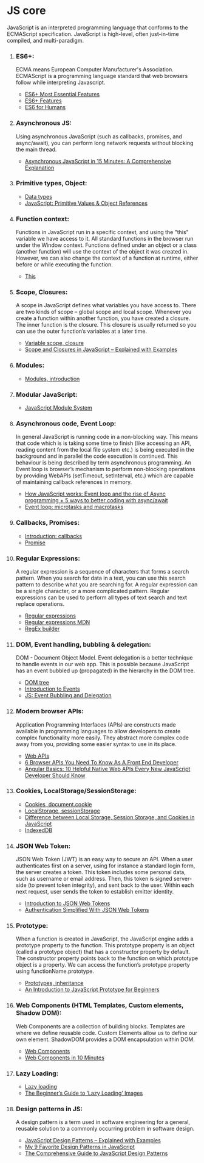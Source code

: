 # JS core

JavaScript is an interpreted programming language that conforms to the ECMAScript specification. JavaScript is high-level, often just-in-time compiled, and multi-paradigm.

1. ### ES6+:

   <p>ECMA means European Computer Manufacturer's Association. ECMAScript is a programming language standard that web browsers follow while interpreting Javascript.</p>

   - [ES6+ Most Essential Features](https://javascript.plainenglish.io/es6-most-essential-features-cbd2a1cf423b)
   - [ES6+ Features](https://info340.github.io/es6.html)
   - [ES6 for Humans](https://github.com/metagrover/ES6-for-humans)

2. ### Asynchronous JS:

   <p>Using asynchronous JavaScript (such as callbacks, promises, and async/await), you can perform long network requests without blocking the main thread.</p>

   - [Asynchronous JavaScript in 15 Minutes: A Comprehensive Explanation](https://javascript.plainenglish.io/asynchronous-javascript-in-15-minutes-all-the-basics-you-need-to-know-including-callbacks-858eee42813b)

3. ### Primitive types, Object:

   - [Data types](https://javascript.info/types)
   - [JavaScript: Primitive Values & Object References](https://medium.com/@junshengpierre/javascript-primitive-values-object-references-361cfc1cbfb0)

4. ### Function context:

   <p>‍Functions in JavaScript run in a specific context, and using the "this" variable we have access to it. All standard functions in the browser run under the Window context. Functions defined under an object or a class (another function) will use the context of the object it was created in. However, we can also change the context of a function at runtime, either before or while executing the function.</p>

   - [This](https://developer.mozilla.org/en-US/docs/Web/JavaScript/Reference/Operators/this)

5. ### Scope, Closures:

   <p>A scope in JavaScript defines what variables you have access to. There are two kinds of scope – global scope and local scope. Whenever you create a function within another function, you have created a closure. The inner function is the closure. This closure is usually returned so you can use the outer function’s variables at a later time.</p>

   - [Variable scope, closure](https://javascript.info/closure)
   - [Scope and Closures in JavaScript – Explained with Examples](https://www.freecodecamp.org/news/scope-and-closures-in-javascript/)

6. ### Modules:

   - [Modules, introduction](https://javascript.info/modules-intro)

7. ### Modular JavaScript:

   - [JavaScript Module System](https://javascript.plainenglish.io/javascript-module-system-in-plain-english-2842ef5c76)

8. ### Asynchronous code, Event Loop:

   <p>‍In general JavaScript is running code in a non-blocking way. This means that code which is is taking some time to finish (like accessing an API, reading content from the local file system etc.) is being executed in the background and in parallel the code execution is continued. This behaviour is being described by term asynchronous programming. An Event loop is browser’s mechanism to perform non-blocking operations by providing WebAPIs (setTimeout, setInterval, etc.) which are capable of maintaining callback references in memory.</p>

   - [How JavaScript works: Event loop and the rise of Async programming + 5 ways to better coding with async/await](https://medium.com/sessionstack-blog/how-javascript-works-event-loop-and-the-rise-of-async-programming-5-ways-to-better-coding-with-2f077c4438b5)
   - [Event loop: microtasks and macrotasks](https://javascript.info/event-loop)

9. ### Callbacks, Promises:

   - [Introduction: callbacks](https://javascript.info/callbacks)
   - [Promise](https://javascript.info/promise-basics)

10. ### Regular Expressions:

    <p>‍‍A regular expression is a sequence of characters that forms a search pattern. When you search for data in a text, you can use this search pattern to describe what you are searching for. A regular expression can be a single character, or a more complicated pattern. Regular expressions can be used to perform all types of text search and text replace operations.</p>

    - [Regular expressions](https://javascript.info/regular-expressions)
    - [Regular expressions MDN](https://developer.mozilla.org/en-US/docs/Web/JavaScript/Guide/Regular_expressions)
    - [RegEx builder](https://regex101.com/)

11. ### DOM, Event handling, bubbling & delegation:

    <p>DOM - Document Object Model. Event delegation is a better technique to handle events in our web app. This is possible because JavaScript has an event bubbled up (propagated) in the hierarchy in the DOM tree.</p>

    - [DOM tree](https://javascript.info/dom-nodes)
    - [Introduction to Events](https://javascript.info/events)
    - [JS: Event Bubbling and Delegation](https://frontend.turing.edu/lessons/module-1/js-event-bubbling-and-delegation.html)

12. ### Modern browser APIs:

    <p>Application Programming Interfaces (APIs) are constructs made available in programming languages to allow developers to create complex functionality more easily. They abstract more complex code away from you, providing some easier syntax to use in its place.</p>

    - [Web APIs](https://developer.mozilla.org/en-US/docs/Web/API)
    - [6 Browser APIs You Need To Know As A Front End Developer](https://javascript.plainenglish.io/6-browser-apis-you-need-to-know-as-a-front-end-developer-76752633280b)
    - [Angular Basics: 10 Helpful Native Web APIs Every New JavaScript Developer Should Know](https://www.telerik.com/blogs/angular-basics-10-helpful-native-web-apis-every-new-javascript-developer-should-know)

13. ### Cookies, LocalStorage/SessionStorage:

    - [Cookies, document.cookie](https://javascript.info/cookie)
    - [LocalStorage, sessionStorage](https://javascript.info/localstorage)
    - [Difference between Local Storage, Session Storage, and Cookies in JavaScript](https://www.tutorialspoint.com/difference-between-local-storage-session-storage-and-cookies-in-javascript)
    - [IndexedDB](https://javascript.info/indexeddb)

14. ### JSON Web Token:

    <p>‍JSON Web Token (JWT) is an easy way to secure an API. When a user authenticates first on a server, using for instance a standard login form, the server creates a token. This token includes some personal data, such as username or email address. Then, this token is signed server-side (to prevent token integrity), and sent back to the user. Within each next request, user sends the token to establish emitter identity.</p>

    - [Introduction to JSON Web Tokens](https://jwt.io/introduction)
    - [Authentication Simplified With JSON Web Tokens](https://javascript.plainenglish.io/authentication-simplified-with-json-web-tokens-25880e91c0)

15. ### Prototype:

    <p>‍‍When a function is created in JavaScript, the JavaScript engine adds a prototype property to the function. This prototype property is an object (called a prototype object) that has a constructor property by default. The constructor property points back to the function on which prototype object is a property. We can access the function’s prototype property using functionName.prototype.</p>

    - [Prototypes, inheritance](https://javascript.info/prototypes)
    - [An Introduction to JavaScript Prototype for Beginners](https://javascript.plainenglish.io/an-introduction-to-javascript-prototype-for-beginners-e3e02b6fb168)

16. ### Web Components (HTML Templates, Custom elements, Shadow DOM):

    <p>‍Web Components are a collection of building blocks. Templates are where we define reusable code. Custom Elements allow us to define our own element. ShadowDOM provides a DOM encapsulation within DOM.</p>

    - [Web Components](https://developer.mozilla.org/en-US/docs/Web/API/Web_components)
    - [Web Components in 10 Minutes](https://javascript.plainenglish.io/web-components-in-10-minutes-c228215cc2c9)

17. ### Lazy Loading:

    - [Lazy loading](https://developer.mozilla.org/en-US/docs/Web/Performance/Lazy_loading)
    - [The Beginner’s Guide to ‘Lazy Loading’ Images](https://javascript.plainenglish.io/the-beginners-guide-to-lazy-loading-images-7b49ceb9af8c)

18. ### Design patterns in JS:

    <p>‍A design pattern is a term used in software engineering for a general, reusable solution to a commonly occurring problem in software design.</p>

    - [JavaScript Design Patterns – Explained with Examples](https://www.freecodecamp.org/news/javascript-design-patterns-explained/)
    - [My 9 Favorite Design Patterns in JavaScript](https://blog.bitsrc.io/my-9-favorite-design-patterns-in-javascript-9d2a09651d08)
    - [The Comprehensive Guide to JavaScript Design Patterns](https://www.toptal.com/javascript/comprehensive-guide-javascript-design-patterns)

